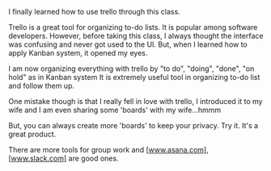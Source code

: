 I finally learned how to use trello through this class. 

Trello is a great tool for organizing to-do lists. It is popular among software developers. However, before taking this class, I always thought the interface was confusing and never got used to the UI.
But, when I learned how to apply Kanban system, it opened my eyes.

I am now organizing everything with trello by "to do", "doing", "done", "on hold" as in Kanban system
It is extremely useful tool in organizing to-do list and follow them up.

One mistake though is that I really fell in love with trello, I introduced it to my wife and 
I am even sharing some 'boards' with my wife...hmmm

But, you can always create more 'boards' to keep your privacy. Try it. It's a great product.

There are more tools for group work and [www.asana.com], [www.slack.com] are good ones. 
